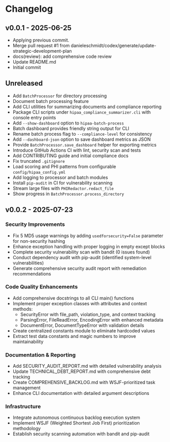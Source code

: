 # Changelog

## v0.0.1 - 2025-06-25

- Applying previous commit.
- Merge pull request #1 from danieleschmidt/codex/generate/update-strategic-development-plan
- docs(review): add comprehensive code review
- Update README.md
- Initial commit

## Unreleased

- Add `BatchProcessor` for directory processing
- Document batch processing feature
- Add CLI utilities for summarizing documents and compliance reporting
- Package CLI scripts under `hipaa_compliance_summarizer.cli` with console
  entry points
- Add `--show-dashboard` option to `hipaa-batch-process`
- Batch dashboard provides friendly string output for CLI
- Rename batch process flag to `--compliance-level` for consistency
- Add `--dashboard-json` option to save dashboard metrics as JSON
- Provide `BatchProcessor.save_dashboard` helper for exporting metrics
- Introduce GitHub Actions CI with lint, security scan and tests
- Add CONTRIBUTING guide and initial compliance docs
- Fix truncated `.gitignore`
- Load scoring and PHI patterns from configurable `config/hipaa_config.yml`
- Add logging to processor and batch modules
- Install `pip-audit` in CI for vulnerability scanning
- Stream large files with `PHIRedactor.redact_file`
- Show progress in `BatchProcessor.process_directory`

## v0.0.2 - 2025-07-23

### Security Improvements
- Fix 5 MD5 usage warnings by adding `usedforsecurity=False` parameter for non-security hashing
- Enhance exception handling with proper logging in empty except blocks
- Complete security vulnerability scan with bandit (0 issues found)
- Conduct dependency audit with pip-audit (identified system-level vulnerabilities)
- Generate comprehensive security audit report with remediation recommendations

### Code Quality Enhancements
- Add comprehensive docstrings to all CLI main() functions
- Implement proper exception classes with attributes and context methods:
  - SecurityError with file_path, violation_type, and context tracking
  - ParsingError, FileReadError, EncodingError with enhanced metadata
  - DocumentError, DocumentTypeError with validation details
- Create centralized constants module to eliminate hardcoded values
- Extract test data constants and magic numbers to improve maintainability

### Documentation & Reporting
- Add SECURITY_AUDIT_REPORT.md with detailed vulnerability analysis
- Update TECHNICAL_DEBT_REPORT.md with comprehensive debt tracking
- Create COMPREHENSIVE_BACKLOG.md with WSJF-prioritized task management
- Enhance CLI documentation with detailed argument descriptions

### Infrastructure
- Integrate autonomous continuous backlog execution system
- Implement WSJF (Weighted Shortest Job First) prioritization methodology
- Establish security scanning automation with bandit and pip-audit
